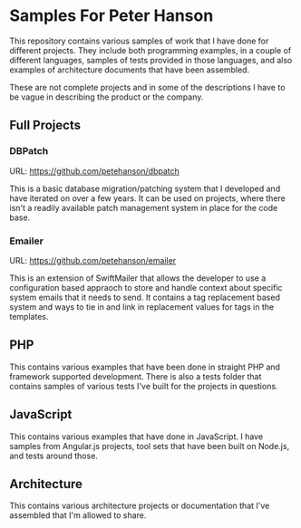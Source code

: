 # Samples For Peter Hanson

This repository contains various samples of work that I have done for different projects.  They include both programming examples, in a couple of different languages, samples of tests provided in those languages, and also examples of architecture documents that have been assembled.

These are not complete projects and in some of the descriptions I have to be vague in describing the product or the company.

## Full Projects

### DBPatch

URL: https://github.com/petehanson/dbpatch

This is a basic database migration/patching system that I developed and have iterated on over a few years. It can be used on projects, where there isn't a readily available patch management system in place for the code base.

### Emailer

URL: https://github.com/petehanson/emailer

This is an extension of SwiftMailer that allows the developer to use a configuration based appraoch to store and handle context about specific system emails that it needs to send. It contains a tag replacement based system and ways to tie in and link in replacement values for tags in the templates.

## PHP

This contains various examples that have been done in straight PHP and framework supported development. There is also a tests folder that contains samples of various tests I've built for the projects in questions.

## JavaScript

This contains various examples that have done in JavaScript. I have samples from Angular.js projects, tool sets that have been built on Node.js, and tests around those.

## Architecture

This contains various architecture projects or documentation that I've assembled that I'm allowed to share.